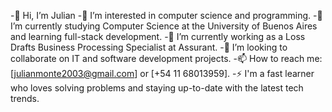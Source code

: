 -👋 Hi, I’m Julian
-👀 I’m interested in computer science and programming.
-🌱 I’m currently studying Computer Science at the University of Buenos Aires and learning full-stack development.
-💼 I’m currently working as a Loss Drafts Business Processing Specialist at Assurant.
-💞️ I’m looking to collaborate on IT and software development projects.
-📫 How to reach me: [julianmonte2003@gmail.com] or [+54 11 68013959].
-⚡ I'm a fast learner who loves solving problems and staying up-to-date with the latest tech trends.




<!---
julimonte03/julimonte03 is a ✨ special ✨ repository because its `README.md` (this file) appears on your GitHub profile.
You can click the Preview link to take a look at your changes.
--->
